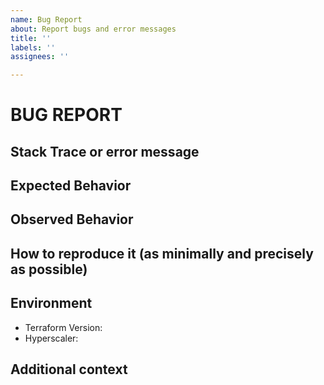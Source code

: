 ```yaml
---
name: Bug Report
about: Report bugs and error messages
title: ''
labels: ''
assignees: ''

---
```

# BUG REPORT

## Stack Trace or error message

## Expected Behavior

## Observed Behavior

## How to reproduce it (as minimally and precisely as possible)

## Environment

- Terraform Version:
- Hyperscaler:

## Additional context
